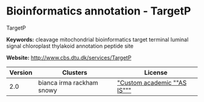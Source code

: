 # Bioinformatics annotation - TargetP

TargetP

**Keywords:** cleavage mitochondrial bioinformatics target terminal luminal signal chloroplast thylakoid annotation peptide site

**Website:** <http://www.cbs.dtu.dk/services/TargetP>

| Version | Clusters | License |
| ------- | -------- | ------- |
| 2.0 | bianca irma rackham snowy | ["Custom academic ""AS IS"""](https://services.healthtech.dtu.dk/cgi-bin/sw_request) |
